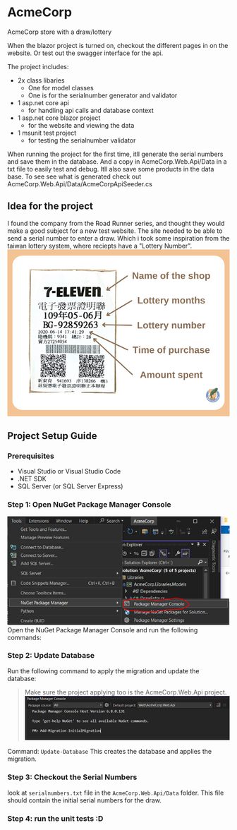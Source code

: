 # AcmeCorp
AcmeCorp store with a draw/lottery

When the blazor project is turned on, checkout the different pages in on the website. Or test out the swagger interface for the api. 

The project includes:

- 2x class libaries
	+ One for model classes
	+ One is for the serialnumber generator and validator
- 1 asp.net core api
	+ for handling api calls and database context
- 1 asp.net core blazor project
	+ for the website and viewing the data
- 1 msunit test project
	+ for testing the serialnumber validator
	
When running the project for the first time, itll generate the serial numbers and save them in the database. And a copy in AcmeCorp.Web.Api/Data in a txt file to easily test and debug. Itll also save some products in the data base. To see see what is generated check out AcmeCorp.Web.Api/Data/AcmeCorpApiSeeder.cs


## Idea for the project
I found the company from the Road Runner series, and thought they would make a good subject for a new test website. 
The site needed to be able to send a serial number to enter a draw. Which i took some inspiration from the taiwan lottery system, where reciepts have a "Lottery Number".
![picture1](https://github.com/FaNzu/AcmeCorp/blob/main/taiwan_receipt.webp)

## Project Setup Guide
### Prerequisites

- Visual Studio or Visual Studio Code
- .NET SDK
- SQL Server (or SQL Server Express)

### Step 1: Open NuGet Package Manager Console

![picture1](https://github.com/FaNzu/AcmeCorp/blob/main/READMEPicture1.PNG)
Open the NuGet Package Manager Console and run the following commands:

### Step 2: Update Database
Run the following command to apply the migration and update the database:

> Make sure the project applying too is the AcmeCorp.Web.Api project.
![image](https://github.com/FaNzu/AcmeCorp/blob/main/READMEPicture2.PNG)

Command: `Update-Database`
This creates the database and applies the migration.

### Step 3: Checkout the Serial Numbers

look at `serialnumbers.txt` file in the `AcmeCorp.Web.Api/Data` folder. This file should contain the initial serial numbers for the draw.

### Step 4: run the unit tests :D
